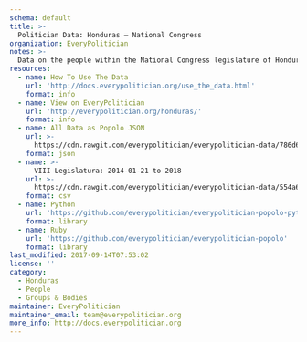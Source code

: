```yaml
---
schema: default
title: >-
  Politician Data: Honduras — National Congress
organization: EveryPolitician
notes: >-
  Data on the people within the National Congress legislature of Honduras.
resources:
  - name: How To Use The Data
    url: 'http://docs.everypolitician.org/use_the_data.html'
    format: info
  - name: View on EveryPolitician
    url: 'http://everypolitician.org/honduras/'
    format: info
  - name: All Data as Popolo JSON
    url: >-
      https://cdn.rawgit.com/everypolitician/everypolitician-data/786d6ee74dc292f60f7a4e6e5d25b9eeb63ccd16/data/Honduras/Congreso_Nacional/ep-popolo-v1.0.json
    format: json
  - name: >-
      VIII Legislatura: 2014-01-21 to 2018
    url: >-
      https://cdn.rawgit.com/everypolitician/everypolitician-data/554a6cb306153130ac5558e4c015471d63e57cb7/data/Honduras/Congreso_Nacional/term-8.csv
    format: csv
  - name: Python
    url: 'https://github.com/everypolitician/everypolitician-popolo-python'
    format: library
  - name: Ruby
    url: 'https://github.com/everypolitician/everypolitician-popolo'
    format: library
last_modified: 2017-09-14T07:53:02
license: ''
category:
  - Honduras
  - People
  - Groups & Bodies
maintainer: EveryPolitician
maintainer_email: team@everypolitician.org
more_info: http://docs.everypolitician.org
---
```

